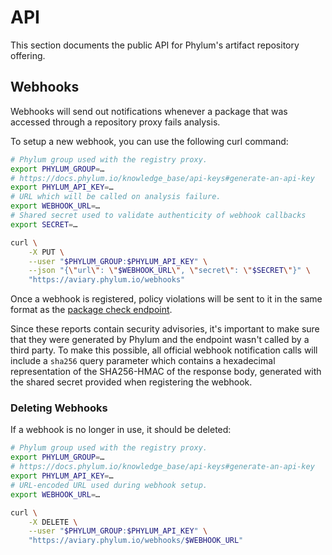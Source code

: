 # API

This section documents the public API for Phylum's artifact repository offering.

## Webhooks

Webhooks will send out notifications whenever a package that was accessed
through a repository proxy fails analysis.

To setup a new webhook, you can use the following curl command:

```sh
# Phylum group used with the registry proxy.
export PHYLUM_GROUP=…
# https://docs.phylum.io/knowledge_base/api-keys#generate-an-api-key
export PHYLUM_API_KEY=…
# URL which will be called on analysis failure.
export WEBHOOK_URL=…
# Shared secret used to validate authenticity of webhook callbacks
export SECRET=…

curl \
    -X PUT \
    --user "$PHYLUM_GROUP:$PHYLUM_API_KEY" \
    --json "{\"url\": \"$WEBHOOK_URL\", \"secret\": \"$SECRET\"}" \
    "https://aviary.phylum.io/webhooks"
```

Once a webhook is registered, policy violations will be sent to it in the same
format as the [package check endpoint].

Since these reports contain security advisories, it's important to make sure
that they were generated by Phylum and the endpoint wasn't called by a third
party. To make this possible, all official webhook notification calls will
include a `sha256` query parameter which contains a hexadecimal representation
of the SHA256-HMAC of the response body, generated with the shared secret
provided when registering the webhook.

### Deleting Webhooks

If a webhook is no longer in use, it should be deleted:

```sh
# Phylum group used with the registry proxy.
export PHYLUM_GROUP=…
# https://docs.phylum.io/knowledge_base/api-keys#generate-an-api-key
export PHYLUM_API_KEY=…
# URL-encoded URL used during webhook setup.
export WEBHOOK_URL=…

curl \
    -X DELETE \
    --user "$PHYLUM_GROUP:$PHYLUM_API_KEY" \
    "https://aviary.phylum.io/webhooks/$WEBHOOK_URL"
```

[package check endpoint]: https://api.phylum.io/api/v0/swagger/index.html#/Organizations/organizations_group_packages_check
